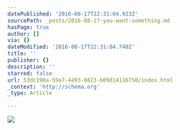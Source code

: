 ```yaml
---
datePublished: '2016-08-17T22:31:04.923Z'
sourcePath: _posts/2016-08-17-you-want-something.md
hasPage: true
author: []
via: {}
dateModified: '2016-08-17T22:31:04.740Z'
title: ''
publisher: {}
description: ''
starred: false
url: 53dc190a-59a7-4493-8823-b09d14116750/index.html
_context: 'http://schema.org'
_type: Article

---
```

![](https://the-grid-user-content.s3-us-west-2.amazonaws.com/896c5821-0f76-4369-8805-3a448b16857d.jpg)
